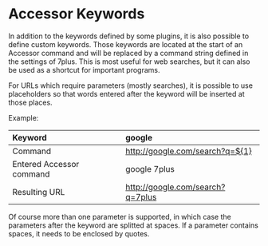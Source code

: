# Accessor Keywords #
In addition to the keywords defined by some plugins, it is also possible to define custom keywords. Those keywords are located at the start of an Accessor command and will be replaced by a command string defined in the settings of 7plus. This is most useful for web searches, but it can also be used as a shortcut for important programs.

For URLs which require parameters (mostly searches), it is possible to use placeholders so that words entered after the keyword will be inserted at those places.

Example:

| Keyword | google |
|:--------|:-------|
| Command | http://google.com/search?q=${1} |
| Entered Accessor command | google 7plus |
| Resulting URL | http://google.com/search?q=7plus |

Of course more than one parameter is supported, in which case the parameters after the keyword are splitted at spaces. If a parameter contains spaces, it needs to be enclosed by quotes.